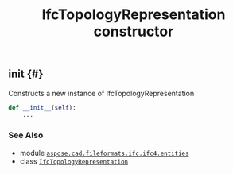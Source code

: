 ﻿---
title: IfcTopologyRepresentation constructor
second_title: Aspose.CAD for Python via .NET API References
description: 
type: docs
weight: 10
url: /python-net/aspose.cad.fileformats.ifc.ifc4.entities/ifctopologyrepresentation/__init__/
is_root: false
---

## __init__ {#}

Constructs a new instance of IfcTopologyRepresentation



```python
def __init__(self):
    ...
```





### See Also
* module [`aspose.cad.fileformats.ifc.ifc4.entities`](../../)
* class [`IfcTopologyRepresentation`](/cad/python-net/aspose.cad.fileformats.ifc.ifc4.entities/ifctopologyrepresentation)
